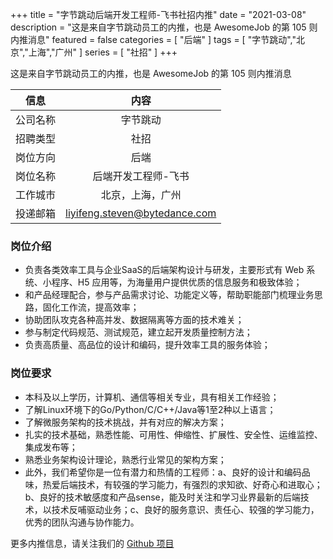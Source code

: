 +++
title = "字节跳动后端开发工程师-飞书社招内推"
date = "2021-03-08"
description = "这是来自字节跳动员工的内推，也是 AwesomeJob 的第 105 则内推消息"
featured = false
categories = [
    "后端"
]
tags = [
    "字节跳动","北京","上海","广州"
]
series = [
    "社招"
]
+++

这是来自字节跳动员工的内推，也是 AwesomeJob 的第 105 则内推消息
<!--more-->

| 信息 | 内容 |
| :-----:| :----: |
| 公司名称 | 字节跳动 |
| 招聘类型 | 社招 |
| 岗位方向 | 后端 |
| 岗位名称 | 后端开发工程师-飞书 |
| 工作城市 | 北京，上海，广州 |
| 投递邮箱 | liyifeng.steven@bytedance.com |

### 岗位介绍

- 负责各类效率工具与企业SaaS的后端架构设计与研发，主要形式有 Web 系统、小程序、H5 应用等，为海量用户提供优质的信息服务和极致体验；
- 和产品经理配合，参与产品需求讨论、功能定义等，帮助职能部门梳理业务思路，固化工作流，提高效率；
- 协助团队攻克各种高并发、数据隔离等方面的技术难关；
- 参与制定代码规范、测试规范，建立起开发质量控制方法；
- 负责高质量、高品位的设计和编码，提升效率工具的服务体验；

### 岗位要求

- 本科及以上学历，计算机、通信等相关专业，具有相关工作经验；
- 了解Linux环境下的Go/Python/C/C++/Java等1至2种以上语言；
- 了解微服务架构的技术挑战，并有对应的解决方案；
- 扎实的技术基础，熟悉性能、可用性、伸缩性、扩展性、安全性、运维监控、集成发布等；
- 熟悉业务架构设计理论，熟悉行业常见的架构方案；
- 此外，我们希望你是一位有潜力和热情的工程师：a、良好的设计和编码品味，热爱后端技术，有较强的学习能力，有强烈的求知欲、好奇心和进取心；b、良好的技术敏感度和产品sense，能及时关注和学习业界最新的后端技术，以技术反哺驱动业务；c、良好的服务意识、责任心、较强的学习能力，优秀的团队沟通与协作能力。

更多内推信息，请关注我们的 [Github 项目](https://github.com/Dikea/AwesomeJob)

